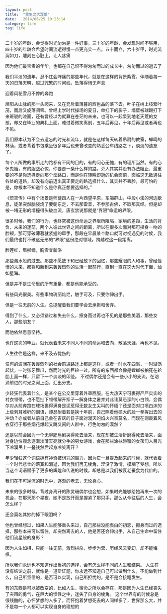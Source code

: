 ```yaml
---
layout: post
title:  "重生之大涅槃"
date:   2014/06/25 19:23:14 
category: life
tag: life
---
```


二十岁的年龄，会觉得时光匆匆是一件好事，三十岁的年龄，会发现时间不够用，四十岁的年龄会希望时间流逝得慢一点更充实一点。五十而立，六十岁甲，时光流淌如刀，雕刻在心脏上，让人疼痛
 
因为他们最宝贵的年华，也都在自己恨不得匆匆而过的成长中，匆匆而过的逝去了
 
我们平淡的流年，忍不住会阵痛的那些年代，就是在这样的背景紫霞，伴随着每一天的日落天明，越过冗繁的时间线，坠落得悄无声息
 
 
 
 
迎着风花雪月不停的奔跑
 
旭阳从山脉的那一头爬来，又在充斥着薄暮的辉色品的落下去。叶子在树上枝繁叶茂，而后又旋落凋零。曾经上学时代操场的夏日，单扛下的影子，墙壁被球踢打下来斑驳的漆面，还有曾经以为就算在苍茫的未来，也可以一起呆到地老天荒的女孩，却又在毕业的典礼上面。难过着微笑离别，五年后再见，十年后再见或者再也不见。
 
我们原本认为不会去遗忘的时光和流年，就是在这样每天转着吊扇的教室，蝉鸣的林荫，或者背着书包乘坐很多年后也未曾改变的熟悉公车线路之下，淡淡的遗忘了。

 
每个人所做的事所走的路都有不同的目的，有的问心无愧，有的理所当然。有的心怀鬼胎，有的胆战心惊，你要走一条什么样的路，旁人其实并没有办法阻止，最重要的不是你选择走向那个岔路口，而是你在转瞬即逝的机会面前，面临这无数通往各处的道路，却没有向前迈出真正要走的路选择什么，其实并不丢脸，最可怕的是，你根本不知道什么是你真正想要选择的。”


《悟空传》中有个场景是师徒四人在一片西望平原，东竭群山，中段小溪的河边歇息，徒弟突然脑袋烧了要朝东走，不去那雷音，不参那古佛，不取那真经。但是却被一堵无形的墙撞得头破血流，唐玄禁说那就是“界限”命运的界限。

很多时候，我们的行为，也终究被这份命运之界限所阻隔，家境的差距，生活的背负，未来的迷茫，两个人彼此世界之间的距离，所以在很多次面对那可探身一吻的脸颊，那可穿破薄暮就紧握的牵手，那段在早晨某个路口就可对视遇见的时候，我们最终也打不破这无形的“界限”这份绝对领域，跨越过这一段距离。

脸莲红，眉柳绿，胸雪宜新浴
 
那些潮水般的过去。那些不愿放下和已经放下的回忆，那些耀眼的人和事，曾经憧憬的未来，都将和新到来轰轰烈烈的生活一起前行，直到一直在这大时代下面，灿如星海。
 
 
但是并不是生命里的所有重量，都是他能承受的。
 
有些风光很美。有些事物瑰丽灿烂，触手可及，只要你伸出手。
 
但是一往无前的人生。总提醒着我们要学会去承担和舍弃。
 
得到了什么，又必须错过和失去什么，擦身而过再也不见的是那些美酒，那些女人，那些朋友？
 
而他依然愿意坚持。
 
 
也许这次的毕业，就代表着未来不同人不同的命运和去向，散落天涯，再也不见。

人生往往是这样，来不及去忧伤的
 
任何的波澜在轰轰烈烈的社会前进路途上都是这样，或者一时水花四溅，一时漩涡起伏，一时张牙舞爪，然而时光的巨轮一过，所有的东西都会像是螳螂被拍死在轮胎上面一样，只留下一个淡淡的印迹。
不过偶尔还是会有一些小小的支流，在汹涌前进的时光之河上面，汇出分支。
 
少轻狂代表着什么，是某个在公交里穿着外罩西服，在大热天宁可裹得严严实实的衬衣领带，也不愿扯下领带解开扣子一解身体之暑并对此讳莫忌深的小白领，会偶尔对从前奔跑在球场裹得满身是泥惹得无数女生尖叫的怀缅？还是面对口喷白沫的上级刺耳难听的训语，却忍耐着若是换十年前，自己照着他硕大的脸一拳挥出去的冲动？亦或者从前自己会在吉庆的日子面对漫天的焰火兴奋莫名，而现在则裹着风衣穿行于那些烟花爆起又跳又闹的人群中，行色匆匆的漠然？

还是以前会因为一个无聊肥皂剧哭得死去活来，现在却被生活折磨得死去活来，面对身边性观念逐渐淡薄天亮就分手的男女游戏，会在那些涂抹唇蜜的女孩勾人目光下冷漠甩上一叠钱然后起身冷笑离开？

年少轻狂这个词语拥有神奇被诅咒的魔力，因为它一旦提及起来的时候，就代表着一个时代悲壮的落寞和消逝，因为我们再无棱角，湮没了激情，模糊了梦想，所以当这个词语赋予了更多的辉煌和传说的时候，却总是以我们被衰老蚕食为代价的。

我们在不可逆流的时光中，逐渐的老去，无论身心。

 
未来的很多时候，背过身离开的陈灵珊偶尔也会想，如果时光能够给她再来一次的机会，在那天那个星夜，她不是放开而是握紧了那只手，那么从今往后的人生，会怎么样？

还会莫名其妙的掉下眼泪吗？
 
他也曾经想过，如果人生能够重头来过，自己那些没能表白的初恋，擦身而过的选择，那些本来可以留住，却突然离去的人，他是否还会伸出手，从自己生命中留住他们流星般的身影？

因为人生如棋，只能一往无前，激烈拼杀，步步为营，历经风云变幻，却不能悔棋。

所以我们永远也不知道作出当初的选择，会有怎么样不同的人生和结果。
 人生在没有结论之前，就像是一道辩证题，你永远不知道自己可以做到什么，不能做到什么，自己所坚信的，是否可以实现，自己所担忧的，是不是会接踵发生。
 
 有的东西是可以被改变的，比如人生，宿命之所以会存在，那是因为人生已经丧失了突围的勇气，在巨大的惯性之中，迷失了自身的棱角。
这个世界有的时候总是很残酷的，心怀梦想的人多了，而怀抱着梦想死去的人同样多了，世界那么大，并不是每一个人都可以实现自身的理想的